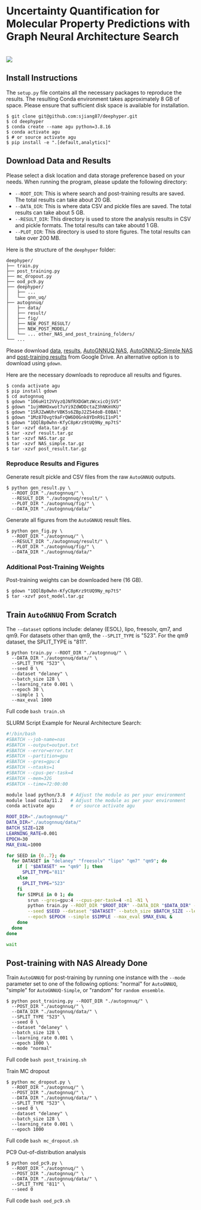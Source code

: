 
# Uncertainty Quantification for Molecular Property Predictions with Graph Neural Architecture Search

<br />
<img src="./autognnuq/fig/toc.png" />
<br />



## Install Instructions

The `setup.py` file contains all the necessary packages to reproduce the results. The resulting Conda environment takes approximately 8 GB of space. Please ensure that sufficient disk space is available for installation.

```console
$ git clone git@github.com:sjiang87/deephyper.git
$ cd deephyper
$ conda create --name agu python=3.8.16
$ conda activate agu
$ # or source activate agu
$ pip install -e ".[default,analytics]"
```

## Download Data and Results
Please select a disk location and data storage preference based on your needs. When running the program, please update the following directory:
- `--ROOT_DIR`: This is where search and post-training results are saved. The total results can take about 20 GB.
- `--DATA_DIR`: This is where data CSV and pickle files are saved. The total results can take about 5 GB.
- `--RESULT_DIR`: This directory is used to store the analysis results in CSV and pickle formats. The total results can take aboutd 1 GB.
- `--PLOT_DIR`: This directory is used to store figures. The total results can take over 200 MB.


Here is the structure of the `deephyper` folder:
```
deephyper/
├── train.py
├── post_training.py
├── mc_dropout.py
├── ood_pc9.py
├── deephyper/
│   ├── ...
│   └── gnn_uq/
├── autognnuq/
│   ├── data/
│   ├── result/
│   ├── fig/
│   ├── NEW_POST_RESULT/
│   ├── NEW_POST_MODEL/
│   └── ... other_NAS_and_post_training_folders/
└── ...
```

Please download [data](https://drive.google.com/file/d/1O6uH1t2VVyzQJNfRXDGWtzWcxicOjSV5/view?usp=sharing), [results](https://drive.google.com/file/d/1ujHNHOxwot7uYi9ZdWDDctaZ3hNKmVKU/view?usp=sharing), [AutoGNNUQ NAS](https://drive.google.com/file/d/1SRJZwWUhrVBK5s6ZBpJ2Z54doB-E0BAl/view?usp=sharing), [AutoGNNUQ-Simple NAS](https://drive.google.com/file/d/1Mz87Ovgt9aFrQW6D0Gnk8YDnR9iI1nPl/view?usp=drive_link) and [post-training results](https://drive.google.com/file/d/1QQlBp0whn-KfyC8pKrz9tUQ9Ny_mp7tS/view?usp=drive_link) from Google Drive. An alternative option is to download using `gdown`.

Here are the necessary downloads to reproduce all results and figures.
```console
$ conda activate agu
$ pip install gdown
$ cd autognnuq
$ gdown "1O6uH1t2VVyzQJNfRXDGWtzWcxicOjSV5"
$ gdown "1ujHNHOxwot7uYi9ZdWDDctaZ3hNKmVKU"
$ gdown "1SRJZwWUhrVBK5s6ZBpJ2Z54doB-E0BAl"
$ gdown "1Mz87Ovgt9aFrQW6D0Gnk8YDnR9iI1nPl"
$ gdown "1QQlBp0whn-KfyC8pKrz9tUQ9Ny_mp7tS"
$ tar -xzvf data.tar.gz
$ tar -xzvf result.tar.gz
$ tar -xzvf NAS.tar.gz
$ tar -xzvf NAS_simple.tar.gz
$ tar -xzvf post_result.tar.gz
```

### Reproduce Results and Figures
Generate result pickle and CSV files from the raw `AutoGNNUQ` outputs.
```console
$ python gen_result.py \
  --ROOT_DIR "./autognnuq/" \
  --RESULT_DIR "./autognnuq/result/" \
  --PLOT_DIR "./autognnuq/fig/" \
  --DATA_DIR "./autognnuq/data/"
```

Generate all figures from the `AutoGNNUQ` result files.
```console
$ python gen_fig.py \
  --ROOT_DIR "./autognnuq/" \
  --RESULT_DIR "./autognnuq/result/" \
  --PLOT_DIR "./autognnuq/fig/" \
  --DATA_DIR "./autognnuq/data/"
```

### Additional Post-Training Weights
Post-training weights can be downloaded here (16 GB).

```console
$ gdown "1QQlBp0whn-KfyC8pKrz9tUQ9Ny_mp7tS"
$ tar -xzvf post_model.tar.gz
```

## Train `AutoGNNUQ` From Scratch

The `--dataset` options include: delaney (ESOL), lipo, freesolv, qm7, and qm9. For datasets other than qm9, the `--SPLIT_TYPE` is "523". For the qm9 dataset, the SPLIT_TYPE is "811".

```console
$ python train.py --ROOT_DIR "./autognnuq/" \
  --DATA_DIR "./autognnuq/data/" \
  --SPLIT_TYPE "523" \
  --seed 0 \
  --dataset "delaney" \
  --batch_size 128 \
  --learning_rate 0.001 \
  --epoch 30 \
  --simple 1 \
  --max_eval 1000
```
Full code `bash train.sh`

SLURM Script Example for Neural Architecture Search:
```bash
#!/bin/bash
#SBATCH --job-name=nas
#SBATCH --output=output.txt
#SBATCH --error=error.txt
#SBATCH --partition=gpu
#SBATCH --gres=gpu:4
#SBATCH --ntasks=1
#SBATCH --cpus-per-task=4
#SBATCH --mem=32G
#SBATCH --time=72:00:00

module load python/3.8  # Adjust the module as per your environment
module load cuda/11.2   # Adjust the module as per your environment
conda activate agu      # or source activate agu

ROOT_DIR="./autognnuq/"
DATA_DIR="./autognnuq/data/"
BATCH_SIZE=128
LEARNING_RATE=0.001
EPOCH=30
MAX_EVAL=1000

for SEED in {0..7}; do
  for DATASET in "delaney" "freesolv" "lipo" "qm7" "qm9"; do
    if [ "$DATASET" == "qm9" ]; then
      SPLIT_TYPE="811"
    else
      SPLIT_TYPE="523"
    fi
    for SIMPLE in 0 1; do
        srun --gres=gpu:4 --cpus-per-task=4 -n1 -N1 \
        python train.py --ROOT_DIR "$ROOT_DIR" --DATA_DIR "$DATA_DIR" --SPLIT_TYPE "$SPLIT_TYPE" \
        --seed $SEED --dataset "$DATASET" --batch_size $BATCH_SIZE --learning_rate $LEARNING_RATE \
        --epoch $EPOCH --simple $SIMPLE --max_eval $MAX_EVAL &
    done
  done
done

wait
```


## Post-training with NAS Already Done

Train `AutoGNNUQ` for post-training by running one instance with the `--mode` parameter set to one of the following options: "normal" for `AutoGNNUQ`, "simple" for `AutoGNNUQ-Simple`, or "random" for `random ensemble`.
```console
$ python post_training.py --ROOT_DIR "./autognnuq/" \
  --POST_DIR "./autognnuq/" \
  --DATA_DIR "./autognnuq/data/" \
  --SPLIT_TYPE "523" \
  --seed 0 \
  --dataset "delaney" \
  --batch_size 128 \
  --learning_rate 0.001 \
  --epoch 1000 \
  --mode "normal"
```
Full code `bash post_training.sh`


Train MC dropout
```console
$ python mc_dropout.py \
  --ROOT_DIR "./autognnuq/" \
  --POST_DIR "./autognnuq/" \
  --DATA_DIR "./autognnuq/data/" \
  --SPLIT_TYPE "523" \
  --seed 0 \
  --dataset "delaney" \
  --batch_size 128 \
  --learning_rate 0.001 \
  --epoch 1000
```
Full code `bash mc_dropout.sh`

PC9 Out-of-distribution analysis
```console
$ python ood_pc9.py \
  --ROOT_DIR "./autognnuq/" \
  --POST_DIR "./autognnuq/" \
  --DATA_DIR "./autognnuq/data/" \
  --SPLIT_TYPE "811" \
  --seed 0
```
Full code `bash ood_pc9.sh`

